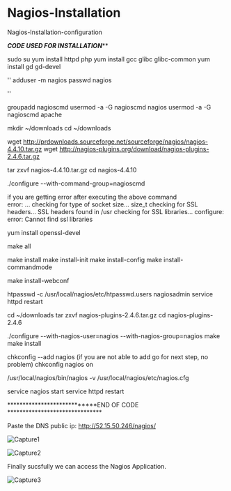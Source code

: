 # Nagios-Installation
Nagios-Installation-configuration

*****************CODE USED FOR INSTALLATION*******************

sudo su
yum install httpd php
yum install gcc glibc glibc-common
yum install gd gd-devel

''
adduser -m nagios
passwd nagios

''

groupadd nagioscmd
usermod -a -G nagioscmd nagios
usermod -a -G nagioscmd apache

mkdir ~/downloads
cd ~/downloads

wget http://prdownloads.sourceforge.net/sourceforge/nagios/nagios-4.4.10.tar.gz
wget http://nagios-plugins.org/download/nagios-plugins-2.4.6.tar.gz

tar zxvf nagios-4.4.10.tar.gz
cd nagios-4.4.10

./configure --with-command-group=nagioscmd

if you are getting error after executing the above command  
error: 
...
checking for type of socket size... size_t
checking for SSL headers... SSL headers found in /usr
checking for SSL libraries... configure: error: Cannot find ssl libraries

yum install openssl-devel

make all

make install
make install-init
make install-config
make install-commandmode

make install-webconf

htpasswd -c /usr/local/nagios/etc/htpasswd.users nagiosadmin
service httpd restart


cd ~/downloads
tar zxvf nagios-plugins-2.4.6.tar.gz
cd nagios-plugins-2.4.6

./configure --with-nagios-user=nagios --with-nagios-group=nagios
make
make install


chkconfig --add nagios (if you are not able to add go for next step, no problem)
chkconfig nagios on

/usr/local/nagios/bin/nagios -v /usr/local/nagios/etc/nagios.cfg

service nagios start
service httpd restart

****************************END OF CODE *******************************

Paste the DNS public ip:
http://52.15.50.246/nagios/

![Capture1](https://github.com/RitikPyCode/Nagios-Installation/assets/69500530/3eb71500-5918-46ec-add2-8d6609ebc65b)


![Capture2](https://github.com/RitikPyCode/Nagios-Installation/assets/69500530/5beceef1-cb03-40f1-b814-8ccffd7d3b18)



Finally sucsfully we can access the Nagios Application.

![Capture3](https://github.com/RitikPyCode/Nagios-Installation/assets/69500530/b9ee03d2-e094-48e2-a35b-f12d42882842)



